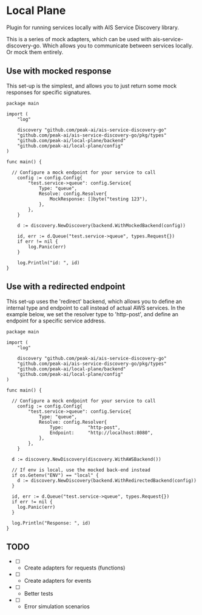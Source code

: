 # Local Plane

Plugin for running services locally with AIS Service Discovery library.

This is a series of mock adapters, which can be used with ais-service-discovery-go. Which allows you to communicate between services locally. Or mock them entirely.

## Use with mocked response

This set-up is the simplest, and allows you to just return some mock responses for specific signatures.
```golang
package main

import (
	"log"

	discovery "github.com/peak-ai/ais-service-discovery-go"
	"github.com/peak-ai/ais-service-discovery-go/pkg/types"
	"github.com/peak-ai/local-plane/backend"
	"github.com/peak-ai/local-plane/config"
)

func main() {

  // Configure a mock endpoint for your service to call
	config := config.Config{
		"test.service->queue": config.Service{
			Type: "queue",
			Resolve: config.Resolver{
				MockResponse: []byte("testing 123"),
			},
		},
	}

	d := discovery.NewDiscovery(backend.WithMockedBackend(config))

	id, err := d.Queue("test.service->queue", types.Request{})
	if err != nil {
		log.Panic(err)
	}

	log.Println("id: ", id)
}

```


## Use with a redirected endpoint

This set-up uses the 'redirect' backend, which allows you to define an internal type and endpoint to call instead
of actual AWS services. In the example below, we set the resolver type to 'http-post', and define an endpoint for 
a specific service address.

```golang
package main

import (
	"log"

	discovery "github.com/peak-ai/ais-service-discovery-go"
	"github.com/peak-ai/ais-service-discovery-go/pkg/types"
	"github.com/peak-ai/local-plane/backend"
	"github.com/peak-ai/local-plane/config"
)

func main() {

  // Configure a mock endpoint for your service to call
	config := config.Config{
		"test.service->queue": config.Service{
			Type: "queue",
			Resolve: config.Resolver{
				Type:         "http-post",
				Endpoint:     "http://localhost:8080",
			},
		},
	}

  d := discovery.NewDiscovery(discovery.WithAWSBackend())

  // If env is local, use the mocked back-end instead
  if os.Getenv("ENV") == "local" {
    d := discovery.NewDiscovery(backend.WithRedirectedBackend(config))
  }

  id, err := d.Queue("test.service->queue", types.Request{})
  if err != nil {
    log.Panic(err)
  }

  log.Println("Response: ", id)
}

```

## TODO
- [ ] - Create adapters for requests (functions)
- [ ] - Create adapters for events
- [ ] - Better tests
- [ ] - Error simulation scenarios
